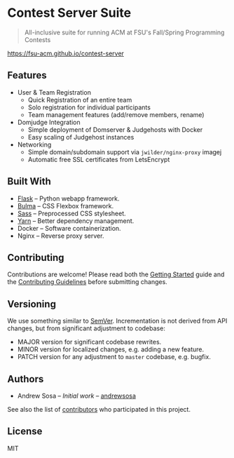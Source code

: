 # Contest Server Suite
> All-inclusive suite for running ACM at FSU's Fall/Spring Programming Contests

https://fsu-acm.github.io/contest-server

## Features
  - User & Team Registration
    - Quick Registration of an entire team
    - Solo registration for individual participants
    - Team management features (add/remove members, rename)
  - Domjudge Integration
    - Simple deployment of Domserver & Judgehosts with Docker
    - Easy scaling of Judgehost instances
  - Networking
    - Simple domain/subdomain support via `jwilder/nginx-proxy` imagej
    - Automatic free SSL certificates from LetsEncrypt

## Built With
  - [Flask](http://flask.pocoo.org/) – Python webapp framework.
  - [Bulma](https://bulma.io/) – CSS Flexbox framework.
  - [Sass](https://sass-lang.com/) – Preprocessed CSS stylesheet.
  - [Yarn](https://yarnpkg.com) – Better dependency management.
  - Docker – Software containerization.
  - Nginx – Reverse proxy server.

## Contributing
Contributions are welcome! Please read both the [Getting Started](https://fsu-acm.github.io/contest-server/guide/getting_started.html) guide and the [Contributing Guidelines](https://fsu-acm.github.io/contest-server/contributing) before submitting changes.

## Versioning
We use something similar to [SemVer](https://semver.org/). Incrementation is not derived from API changes, but from significant adjustment to codebase:

  - MAJOR version for significant codebase rewrites.
  - MINOR version for localized changes, e.g. adding a new feature.
  - PATCH version for any adjustment to `master` codebase, e.g. bugfix.

## Authors
  - Andrew Sosa – _Initial work_ – [andrewsosa](https://github.com/andrewsosa)

See also the list of [contributors](https://github.com/fsu-acm/contest-server/contributors) who participated in this project.

## License
MIT
